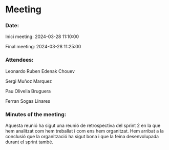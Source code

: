 # Meeting

### Date:
Inici meeting: 2024-03-28 11:10:00

Final meeting: 2024-03-28 11:25:00

### Attendees:
Leonardo Ruben Edenak Chouev

Sergi Muñoz Marquez

Pau Olivella Bruguera

Ferran Sogas Linares

### Minutes of the meeting:
Aquesta reunió ha sigut una reunió de retrospectiva del sprint 2 en la que hem analitzat com hem treballat i com ens hem organitzat. Hem arribat a la conclusió que la organització ha sigut bona i que la feina desenvolupada durant el sprint també.
